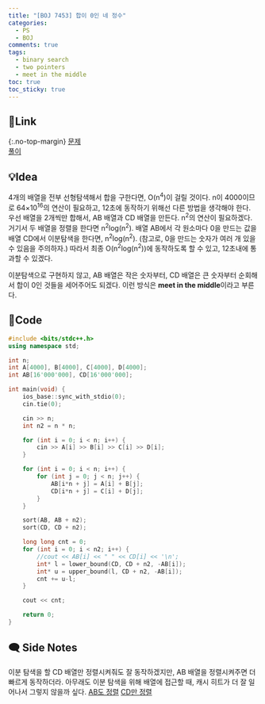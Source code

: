 ```yaml
---
title: "[BOJ 7453] 합이 0인 네 정수"
categories:
  - PS
  - BOJ
comments: true
tags:
  - binary search
  - two pointers
  - meet in the middle
toc: true
toc_sticky: true
---
```

## 🔗Link
{:.no-top-margin}
[문제](https://boj.kr/7453)  
[풀이](https://github.com/La-Coruna/PS/blob/main/baekjoon/7453.cpp)  
## 💡Idea
4개의 배열을 전부 선형탐색해서 합을 구한다면, O(n<sup>4</sup>)이 걸릴 것이다. n이 4000이므로 64×10<sup>16</sup>의 연산이 필요하고, 12초에 동작하기 위해선 다른 방법을 생각해야 한다.  
우선 배열을 2개씩만 합해서, AB 배열과 CD 배열을 만든다. n<sup>2</sup>의 연산이 필요하겠다.
거기서 두 배열을 정렬을 한다면 n<sup>2</sup>log(n<sup>2</sup>).
배열 AB에서 각 원소마다 0을 만드는 값을 배열 CD에서 이분탐색을 한다면, n<sup>2</sup>log(n<sup>2</sup>).
(참고로, 0을 만드는 숫자가 여러 개 있을 수 있음을 주의하자.)
따라서 최종 O(n<sup>2</sup>log(n<sup>2</sup>))에 동작하도록 할 수 있고, 12초내에 통과할 수 있겠다.  

이분탐색으로 구현하지 않고, AB 배열은 작은 숫자부터, CD 배열은 큰 숫자부터 순회해서 합이 0인 것들을 세어주어도 되겠다. 이런 방식은 **meet in the middle**이라고 부른다.

## 🔑Code
```c++
#include <bits/stdc++.h>
using namespace std;

int n;
int A[4000], B[4000], C[4000], D[4000];
int AB[16'000'000], CD[16'000'000];

int main(void) {
	ios_base::sync_with_stdio(0);
	cin.tie(0);

	cin >> n;
	int n2 = n * n;

	for (int i = 0; i < n; i++) {
		cin >> A[i] >> B[i] >> C[i] >> D[i];
	}

	for (int i = 0; i < n; i++) {
		for (int j = 0; j < n; j++) {
			AB[i*n + j] = A[i] + B[j];
			CD[i*n + j] = C[i] + D[j];
		}
	}

	sort(AB, AB + n2);
	sort(CD, CD + n2);

	long long cnt = 0;
	for (int i = 0; i < n2; i++) {
		//cout << AB[i] << " " << CD[i] << '\n';
		int* l = lower_bound(CD, CD + n2, -AB[i]);
		int* u = upper_bound(l, CD + n2, -AB[i]);
		cnt += u-l;
	}

	cout << cnt;

	return 0;
}
```

## 🗨️ Side Notes
 이분 탐색을 할 CD 배열만 정렬시켜줘도 잘 동작하겠지만, AB 배열을 정렬시켜주면 더 빠르게 동작하더라. 아무래도 이분 탐색을 위해 배열에 접근할 때, 캐시 히트가 더 잘 일어나서 그렇지 않을까 싶다.
 [AB도 정렬](http://boj.kr/98306af3daec43ca9b6d42b9f39157e1)
 [CD만 정렬](http://boj.kr/92dfd761cdec43ffa0b93cc2b203a8e9)